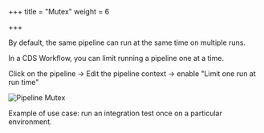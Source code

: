 +++
title = "Mutex"
weight = 6

+++

By default, the same pipeline can run at the same time on multiple runs.

In a CDS Workflow, you can limit running a pipeline one at a time. 

Click on the pipeline  → Edit the pipeline context → enable  "Limit one run at run time"

![Pipeline Mutex](/images/workflows.design.mutex.png)

Example of use case: run an integration test once on a particular environment.

